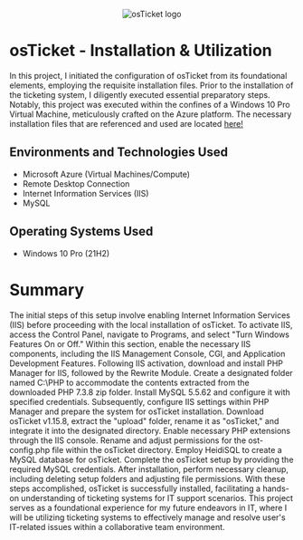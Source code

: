<p align="center">
<img src="https://i.imgur.com/Clzj7Xs.png" alt="osTicket logo"/>
</p>

<h1>osTicket - Installation & Utilization </h1>

In this project, I initiated the configuration of osTicket from its foundational elements, employing the requisite installation files. Prior to the installation of the ticketing system, I diligently executed essential preparatory steps. Notably, this project was executed within the confines of a Windows 10 Pro Virtual Machine, meticulously crafted on the Azure platform. The necessary installation files that are referenced and used are located <a href="https://drive.google.com/drive/u/2/folders/1APMfNyfNzcxZC6EzdaNfdZsUwxWYChf6">here!</a><br />


<h2>Environments and Technologies Used</h2>

- Microsoft Azure (Virtual Machines/Compute)
- Remote Desktop Connection
- Internet Information Services (IIS)
- MySQL

<h2>Operating Systems Used </h2>

- Windows 10 Pro</b> (21H2)

<h1> Summary </h1>

The initial steps of this setup involve enabling Internet Information Services (IIS) before proceeding with the local installation of osTicket. To activate IIS, access the Control Panel, navigate to Programs, and select "Turn Windows Features On or Off." Within this section, enable the necessary IIS components, including the IIS Management Console, CGI, and Application Development Features. Following IIS activation, download and install PHP Manager for IIS, followed by the Rewrite Module. Create a designated folder named C:\PHP to accommodate the contents extracted from the downloaded PHP 7.3.8 zip folder. Install MySQL 5.5.62 and configure it with specified credentials. Subsequently, configure IIS settings within PHP Manager and prepare the system for osTicket installation. Download osTicket v1.15.8, extract the "upload" folder, rename it as "osTicket," and integrate it into the designated directory. Enable necessary PHP extensions through the IIS console. Rename and adjust permissions for the ost-config.php file within the osTicket directory. Employ HeidiSQL to create a MySQL database for osTicket. Complete the osTicket setup by providing the required MySQL credentials. After installation, perform necessary cleanup, including deleting setup folders and adjusting file permissions. With these steps accomplished, osTicket is successfully installed, facilitating a hands-on understanding of ticketing systems for IT support scenarios. This project serves as a foundational experience for my future endeavors in IT, where I will be utilizing ticketing systems to effectively manage and resolve user's IT-related issues within a collaborative team environment.
